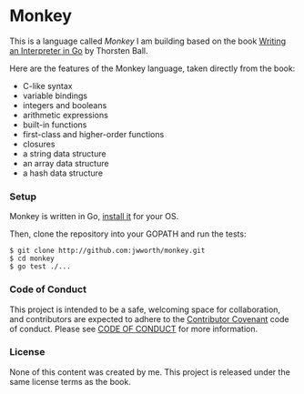# Monkey

This is a language called _Monkey_ I am building based on the book [Writing
an Interpreter in Go][1] by Thorsten Ball.

Here are the features of the Monkey language, taken directly from the book:

- C-like syntax
- variable bindings
- integers and booleans
- arithmetic expressions
- built-in functions
- first-class and higher-order functions
- closures
- a string data structure
- an array data structure
- a hash data structure

### Setup

Monkey is written in Go, [install it][2] for your OS.

Then, clone the repository into your GOPATH and run the tests:

```
$ git clone http://github.com:jwworth/monkey.git
$ cd monkey
$ go test ./...
```

[1]: https://interpreterbook.com/
[2]: https://golang.org/doc/install/

### Code of Conduct

This project is intended to be a safe, welcoming space for collaboration, and
contributors are expected to adhere to the [Contributor
Covenant](http://contributor-covenant.org) code of conduct. Please see [CODE OF
CONDUCT](CODE_OF_CONDUCT.md) for more information.

### License

None of this content was created by me. This project is released under the same
license terms as the book.
